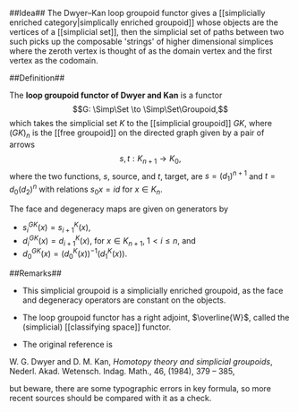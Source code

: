 ##Idea##
The Dwyer&#8211;Kan loop groupoid functor gives a [[simplicially enriched category|simplically enriched groupoid]] whose objects are the vertices of a [[simplicial set]], then the simplicial set of paths between two such picks up the composable 'strings' of higher dimensional simplices where the zeroth vertex is thought of as the domain vertex and the first vertex as  the  codomain.

##Definition##

The **loop groupoid functor of Dwyer and Kan** is a functor 
$$G: \Simp\Set \to \Simp\Set\Groupoid,$$
which takes the simplicial set $K$ to the [[simplicial groupoid]] $GK$, where $(GK)_n$ is the [[free groupoid]] on the directed graph given by a pair of arrows
$$s,t: K_{n+1}\rightarrow K_0,$$
where the two functions, $s$, source, and $t$, target, are $s = (d_1)^{n+1}$ and $t = d_0(d_2)^n$ with relations $s_0x = id$ for $x \in K_n$.  

The face and degeneracy maps are given on generators by 
*   $s_i^{GK}(x) = s_{i+1}^K(x),$
*   $d_i^{GK}(x) = d_{i+1}^K(x)$, for $x \in K_{n+1}$, $1 \lt i \leq n$, and 
*   $d_0^{GK}(x) = (d_0^K(x))^{-1}(d_1^K(x))$. 

##Remarks##
*  This simplicial groupoid is a simplicially enriched groupoid, as the face and degeneracy operators are constant on the objects.

* The loop groupoid functor has a right adjoint, $\overline{W}$, called the (simplicial) [[classifying space]] functor.

* The original reference is 

W. G. Dwyer and D. M. Kan, _Homotopy theory and simplicial groupoids_, Nederl. Akad. 
Wetensch. Indag. Math., 46, (1984), 379 &#8211; 385,

but beware, there are some typographic errors in key formula, so more recent sources should be compared with it as a check.